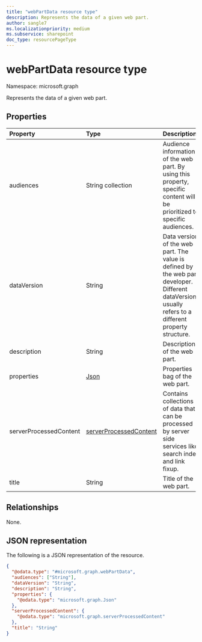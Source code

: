 ```yaml
---
title: "webPartData resource type"
description: Represents the data of a given web part.
author: sangle7
ms.localizationpriority: medium
ms.subservice: sharepoint
doc_type: resourcePageType
---
```


# webPartData resource type

Namespace: microsoft.graph



Represents the data of a given web part.

## Properties

| Property               | Type                                                             | Description                                                                                                                                         |
| :--------------------- | :--------------------------------------------------------------- | :-------------------------------------------------------------------------------------------------------------------------------------------------- |
| audiences              | String collection                                                | Audience information of the web part. By using this property, specific content will be prioritized to specific audiences.                            |
| dataVersion            | String                                                           | Data version of the web part. The value is defined by the web part developer. Different dataVersions usually refers to a different property structure. |
| description            | String                                                           | Description of the web part.                                                                                                                         |
| properties             | [Json](../resources/json.md)                                     | Properties bag of the web part.                                                                                                                      |
| serverProcessedContent | [serverProcessedContent](../resources/serverprocessedcontent.md) | Contains collections of data that can be processed by server side services like search index and link fixup.                                        |
| title                  | String                                                           | Title of the web part.                                                                                                                               |

## Relationships

None.

## JSON representation

The following is a JSON representation of the resource.

<!-- {
  "blockType": "resource",
  "@odata.type": "microsoft.graph.webPartData"
}
-->

```json
{
  "@odata.type": "#microsoft.graph.webPartData",
  "audiences": ["String"],
  "dataVersion": "String",
  "description": "String",
  "properties": {
    "@odata.type": "microsoft.graph.Json"
  },
  "serverProcessedContent": {
    "@odata.type": "microsoft.graph.serverProcessedContent"
  },
  "title": "String"
}
```
